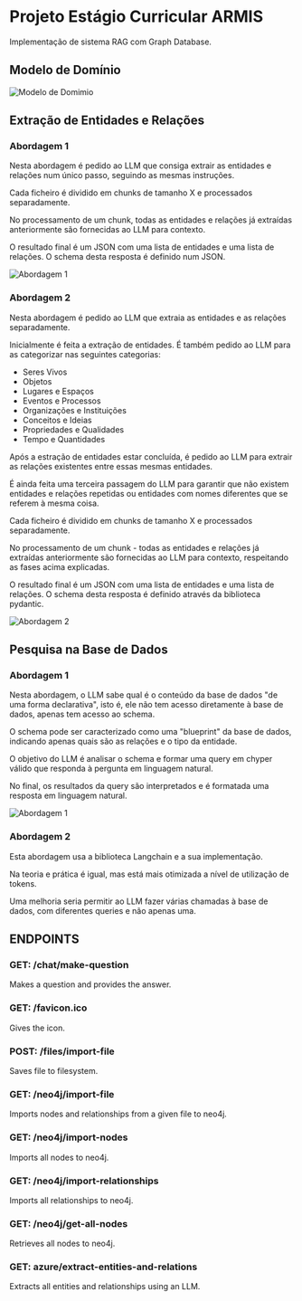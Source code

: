 # Projeto Estágio Curricular ARMIS

Implementação de sistema RAG com Graph Database.

## Modelo de Domínio
![Modelo de Domimio](./docs/dm/domain_model.svg)

## Extração de Entidades e Relações
### Abordagem 1
Nesta abordagem é pedido ao LLM que consiga extrair as entidades e relações num único passo, seguindo as mesmas instruções.

Cada ficheiro é dividido em chunks de tamanho X e processados separadamente.

No processamento de um chunk, todas as entidades e relações já extraídas anteriormente são fornecidas ao LLM para contexto.

O resultado final é um JSON com uma lista de entidades e uma lista de relações. O schema desta resposta é definido num JSON.

![Abordagem 1](docs/sd/entity_relationship_extraction/abordagem1.svg)

### Abordagem 2
Nesta abordagem é pedido ao LLM que extraia as entidades e as relações separadamente.

Inicialmente é feita a extração de entidades. É também pedido ao LLM para as categorizar nas seguintes categorias:

- Seres Vivos 
- Objetos 
- Lugares e Espaços 
- Eventos e Processos 
- Organizações e Instituições 
- Conceitos e Ideias 
- Propriedades e Qualidades 
- Tempo e Quantidades

Após a estração de entidades estar concluída, é pedido ao LLM para extrair as relações existentes entre essas mesmas entidades. 

É ainda feita uma terceira passagem do LLM para garantir que não existem entidades e relações repetidas ou entidades com nomes diferentes que se referem à mesma coisa.

Cada ficheiro é dividido em chunks de tamanho X e processados separadamente.

No processamento de um chunk - todas as entidades e relações já extraídas anteriormente são fornecidas ao LLM para contexto, respeitando as fases acima explicadas.

O resultado final é um JSON com uma lista de entidades e uma lista de relações. O schema desta resposta é definido através da biblioteca pydantic.

![Abordagem 2](./docs/sd/entity_relationship_extraction/abordagem2.svg)

## Pesquisa na Base de Dados

### Abordagem 1
Nesta abordagem, o LLM sabe qual é o conteúdo da base de dados "de uma forma declarativa", isto é, ele não tem acesso diretamente à base de dados, apenas tem acesso ao schema.

O schema pode ser caracterizado como uma "blueprint" da base de dados, indicando apenas quais são as relações e o tipo da entidade.

O objetivo do LLM é analisar o schema e formar uma query em chyper válido que responda à pergunta em linguagem natural.

No final, os resultados da query são interpretados e é formatada uma resposta em linguagem natural.

![Abordagem 1](./docs/sd/graph_query/abordagem1.png)

### Abordagem 2
Esta abordagem usa a biblioteca Langchain e a sua implementação.

Na teoria e prática é igual, mas está mais otimizada a nível de utilização de tokens.

Uma melhoria seria permitir ao LLM fazer várias chamadas à base de dados, com diferentes queries e não apenas uma.

## ENDPOINTS

### GET: /chat/make-question

Makes a question and provides the answer.

### GET: /favicon.ico

Gives the icon.

### POST: /files/import-file

Saves file to filesystem.

### GET: /neo4j/import-file

Imports nodes and relationships from a given file to neo4j.

### GET: /neo4j/import-nodes

Imports all nodes to neo4j.

### GET: /neo4j/import-relationships

Imports all relationships to neo4j.

### GET: /neo4j/get-all-nodes

Retrieves all nodes to neo4j.

### GET: azure/extract-entities-and-relations

Extracts all entities and relationships using an LLM.

